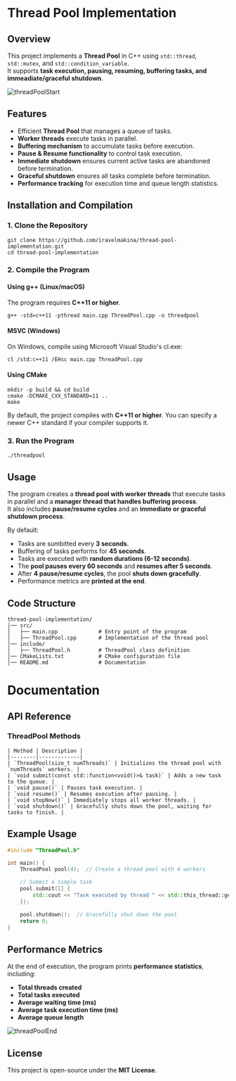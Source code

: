 # Thread Pool Implementation

## Overview
This project implements a **Thread Pool** in C++ using `std::thread`, `std::mutex`, and `std::condition_variable`.  
It supports **task execution, pausing, resuming, buffering tasks, and immeadiate/graceful shutdown**.

![threadPoolStart](https://github.com/user-attachments/assets/f7235188-f122-4e21-a3e9-137fd1678fc8)

## Features
- Efficient **Thread Pool** that manages a queue of tasks.
- **Worker threads** execute tasks in parallel.
- **Buffering mechanism** to accumulate tasks before execution.
- **Pause & Resume functionality** to control task execution.
- **Immediate shutdown** ensures current active tasks are abandoned before termination.
- **Graceful shutdown** ensures all tasks complete before termination.
- **Performance tracking** for execution time and queue length statistics.

## Installation and Compilation

### **1. Clone the Repository**
```
git clone https://github.com/iravelmakina/thread-pool-implementation.git
cd thread-pool-implementation
```

### **2. Compile the Program**
#### **Using g++ (Linux/macOS)**
The program requires **C++11 or higher**.
```
g++ -std=c++11 -pthread main.cpp ThreadPool.cpp -o threadpool
```

#### **MSVC (Windows)**
On Windows, compile using Microsoft Visual Studio's cl.exe:
```
cl /std:c++11 /EHsc main.cpp ThreadPool.cpp
```

#### **Using CMake**
```
mkdir -p build && cd build
cmake -DCMAKE_CXX_STANDARD=11 ..
make
```

By default, the project compiles with **C++11 or higher**. You can specify a newer C++ standard if your compiler supports it.

### **3. Run the Program**
```
./threadpool
```

## Usage
The program creates a **thread pool with worker threads** that execute tasks in parallel and a **manager thread that handles buffering process**.  
It also includes **pause/resume cycles** and an **immediate or graceful shutdown process**.

By default:
- Tasks are sumbitted every **3 seconds**.
- Buffering of tasks performs for **45 seconds**.
- Tasks are executed with **random durations (6-12 seconds)**.
- The **pool pauses every 60 seconds** and **resumes after 5 seconds**.
- After **4 pause/resume cycles**, the pool **shuts down gracefully**.
- Performance metrics are **printed at the end**.

## Code Structure
```
thread-pool-implementation/
│── src/
│   ├── main.cpp             # Entry point of the program
│   ├── ThreadPool.cpp       # Implementation of the thread pool
│── include/
│   ├── ThreadPool.h         # ThreadPool class definition
│── CMakeLists.txt           # CMake configuration file
│── README.md                # Documentation
```

# Documentation

## API Reference
### **ThreadPool Methods**
```
| Method | Description |
|--------|-------------|
| `ThreadPool(size_t numThreads)` | Initializes the thread pool with `numThreads` workers. |
| `void submit(const std::function<void()>& task)` | Adds a new task to the queue. |
| `void pause()` | Pauses task execution. |
| `void resume()` | Resumes execution after pausing. |
| `void stopNow()` | Immediately stops all worker threads. |
| `void shutdown()` | Gracefully shuts down the pool, waiting for tasks to finish. |
```

## Example Usage
```cpp
#include "ThreadPool.h"

int main() {
    ThreadPool pool(4);  // Create a thread pool with 4 workers

    // Submit a simple task
    pool.submit([] {
        std::cout << "Task executed by thread " << std::this_thread::get_id() << std::endl;
    });

    pool.shutdown();  // Gracefully shut down the pool
    return 0;
}
```

## Performance Metrics

At the end of execution, the program prints **performance statistics**, including:

- **Total threads created**
- **Total tasks executed**
- **Average waiting time (ms)**
- **Average task execution time (ms)**
- **Average queue length**

![threadPoolEnd](https://github.com/user-attachments/assets/9312c385-f331-417b-ac4e-aa2343cac7bc)

## License

This project is open-source under the **MIT License**.
